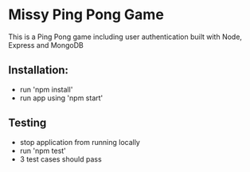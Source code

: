 # Missy Ping Pong Game

This is a Ping Pong game including user authentication built with Node, Express and MongoDB

## Installation:

- run 'npm install'
- run app using 'npm start'

## Testing

- stop application from running locally
- run 'npm test'
- 3 test cases should pass



